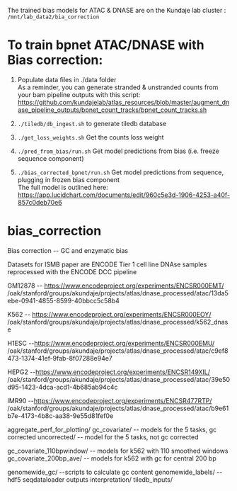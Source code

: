 The trained bias models for ATAC & DNASE are on the Kundaje lab cluster : `/mnt/lab_data2/bia_correction`


# To train bpnet ATAC/DNASE with Bias correction: 

1) Populate data files in ./data folder  
As a reminder, you can generate stranded & unstranded counts from your bam pipeline outputs with this script:  
https://github.com/kundajelab/atlas_resources/blob/master/augment_dnase_pipeline_outputs/bpnet_count_tracks/bpnet_count_tracks.sh  

2) `./tiledb/db_ingest.sh` to generate tiledb database  

3) `./get_loss_weights.sh` Get the counts loss weight

4) `./pred_from_bias/run.sh` Get model predictions from bias (i.e. freeze sequence component)  

5) `./bias_corrected_bpnet/run.sh` Get model predictions from sequence, plugging in frozen bias component  
The full model is outlined here:  
https://app.lucidchart.com/documents/edit/960c5e3d-1906-4253-a40f-857c0deb70e6  




# bias_correction
Bias correction -- GC and enzymatic bias 

Datasets for ISMB paper are ENCODE Tier 1 cell line DNAse samples reprocessed with the ENCODE DCC pipeline 

GM12878 -- https://www.encodeproject.org/experiments/ENCSR000EMT/
/oak/stanford/groups/akundaje/projects/atlas/dnase_processed/atac/13da5ebe-0941-4855-8599-40bbcc5c58b4


K562 -- https://www.encodeproject.org/experiments/ENCSR000EOY/
/oak/stanford/groups/akundaje/projects/atlas/dnase_processed/k562_dnase


H1ESC --https://www.encodeproject.org/experiments/ENCSR000EMU/
/oak/stanford/groups/akundaje/projects/atlas/dnase_processed/atac/c9ef8473-1374-41ef-9fab-8f07288e94e7


HEPG2 --https://www.encodeproject.org/experiments/ENCSR149XIL/
/oak/stanford/groups/akundaje/projects/atlas/dnase_processed/atac/39e50d95-1423-4dca-acd1-4b685ab94c4c

IMR90 --https://www.encodeproject.org/experiments/ENCSR477RTP/
/oak/stanford/groups/akundaje/projects/atlas/dnase_processed/atac/b9e61b7e-4173-4b8c-aa38-9e55d81fef0e


aggregate_perf_for_plotting/
gc_covariate/ -- models for the 5 tasks, gc corrected 
uncorrected/ -- model for the 5 tasks, not gc corrected

gc_covariate_110bpwindow/ -- models for k562 with 110 smoothed windows 
gc_covariate_200bp_ave/ -- models for k562 with gc for central 200 bp

genomewide_gc/ --scripts to calculate gc content 
genomewide_labels/ -- hdf5 seqdataloader outputs 
interpretation/ 
tiledb_inputs/

